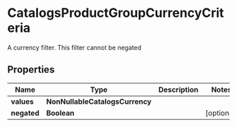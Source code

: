

# CatalogsProductGroupCurrencyCriteria

A currency filter. This filter cannot be negated

## Properties

| Name | Type | Description | Notes |
|------------ | ------------- | ------------- | -------------|
|**values** | **NonNullableCatalogsCurrency** |  |  |
|**negated** | **Boolean** |  |  [optional] |



